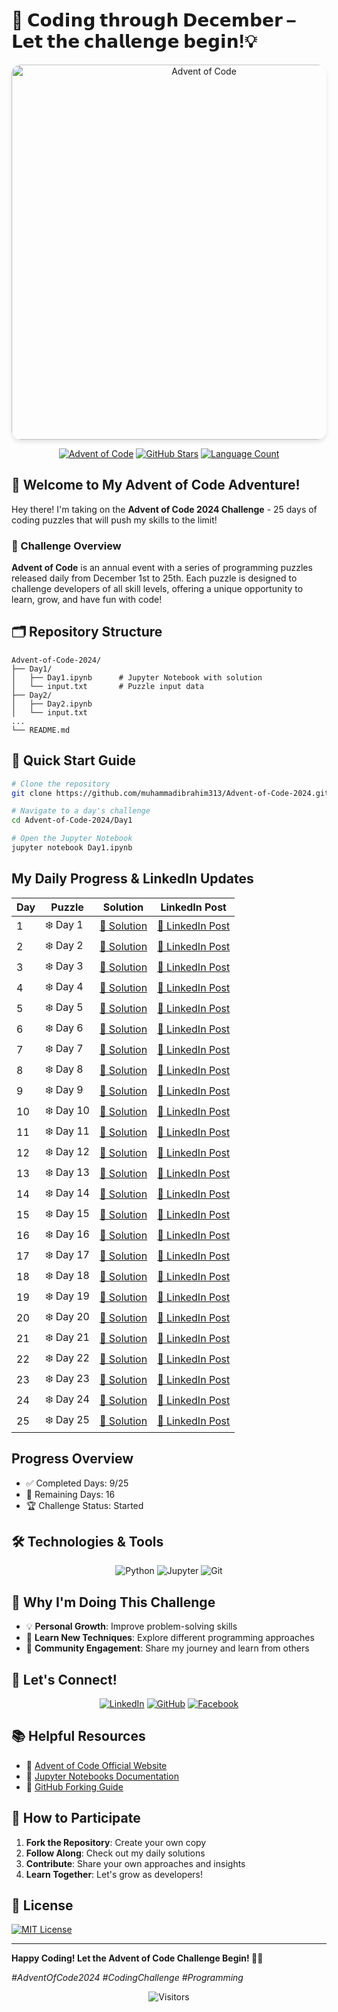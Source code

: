 # 🎄 **𝗖𝗼𝗱𝗶𝗻𝗴 𝘁𝗵𝗿𝗼𝘂𝗴𝗵 𝗗𝗲𝗰𝗲𝗺𝗯𝗲𝗿 – 𝗟𝗲𝘁 𝘁𝗵𝗲 𝗰𝗵𝗮𝗹𝗹𝗲𝗻𝗴𝗲 𝗯𝗲𝗴𝗶𝗻!💡** 
<div align="center">
  <img src="https://wp.technologyreview.com/wp-content/uploads/2021/12/aoc-santa-hat.gif?w=1177" alt="Advent of Code" width="600" style="max-width: 100%; height: auto; border-radius: 15px; box-shadow: 0 4px 6px rgba(0,0,0,0.1);">

  [![Advent of Code](https://img.shields.io/badge/Advent%20of%20Code-2024-brightgreen?style=for-the-badge&logo=advent-of-code&logoColor=white)](https://adventofcode.com/)
  [![GitHub Stars](https://img.shields.io/github/stars/muhammadibrahim313/Advent-of-Code-2024?style=for-the-badge&logo=github&color=yellow)](https://github.com/muhammadibrahim313/Advent-of-Code-2024/stargazers)
  [![Language Count](https://img.shields.io/github/languages/count/muhammadibrahim313/Advent-of-Code-2024?style=for-the-badge&color=orange)](https://github.com/muhammadibrahim313/Advent-of-Code-2024)
</div>

## 🌟 Welcome to My Advent of Code Adventure! 

Hey there! I'm taking on the **Advent of Code 2024 Challenge** - 25 days of coding puzzles that will push my skills to the limit! 

### 📅 Challenge Overview

**Advent of Code** is an annual event with a series of programming puzzles released daily from December 1st to 25th. Each puzzle is designed to challenge developers of all skill levels, offering a unique opportunity to learn, grow, and have fun with code!

## 🗂️ Repository Structure

```
Advent-of-Code-2024/
├── Day1/
│   ├── Day1.ipynb      # Jupyter Notebook with solution
│   └── input.txt       # Puzzle input data
├── Day2/
│   ├── Day2.ipynb
│   └── input.txt
...
└── README.md
```

## 🚀 Quick Start Guide

```bash
# Clone the repository
git clone https://github.com/muhammadibrahim313/Advent-of-Code-2024.git

# Navigate to a day's challenge
cd Advent-of-Code-2024/Day1

# Open the Jupyter Notebook
jupyter notebook Day1.ipynb
```



## My Daily Progress & LinkedIn Updates

| Day | Puzzle | Solution | LinkedIn Post |
|-----|--------|----------|---------------|
| 1   | ❄️ Day 1 | [📝 Solution](https://github.com/muhammadibrahim313/Advent-of-Code-2024/tree/main/DAY%201) | [🔗 LinkedIn Post](https://www.linkedin.com/feed/update/urn:li:activity:7268937345796620288/) |
| 2   | ❄️ Day 2 | [📝 Solution](https://github.com/muhammadibrahim313/Advent-of-Code-2024/tree/main/DAY%202) | [🔗 LinkedIn Post](https://www.linkedin.com/posts/ibrahimqasmi313_adventofcode-day2-codingchallenge-activity-7269254031460478977-Mu8Y?utm_source=share&utm_medium=member_desktop) |
| 3   | ❄️ Day 3 | [📝 Solution](https://github.com/muhammadibrahim313/Advent-of-Code-2024/tree/main/DAY%203) | [🔗 LinkedIn Post](https://www.linkedin.com/posts/ibrahimqasmi313_adventofcode-day3-codingchallenge-activity-7269580895940984832-p6V4?utm_source=share&utm_medium=member_desktop) |
| 4   | ❄️ Day 4 | [📝 Solution](https://github.com/muhammadibrahim313/Advent-of-Code-2024/tree/main/DAY%204) | [🔗 LinkedIn Post](https://www.linkedin.com/posts/ibrahimqasmi313_adventofcode-day4-codingchallenge-activity-7269949501883248640-Zmz6?utm_source=share&utm_medium=member_desktop) |
| 5   | ❄️ Day 5 | [📝 Solution](https://github.com/muhammadibrahim313/Advent-of-Code-2024/tree/main/DAY%205) | [🔗 LinkedIn Post](https://www.linkedin.com/posts/ibrahimqasmi313_adventofcode-day5-codingchallenge-activity-7270308441674428416-w51G?utm_source=share&utm_medium=member_desktop) |
| 6   | ❄️ Day 6 | [📝 Solution](https://github.com/muhammadibrahim313/Advent-of-Code-2024/tree/main/DAY%206) | [🔗 LinkedIn Post](https://shorturl.at/bCxbB) |
| 7   | ❄️ Day 7 | [📝 Solution](https://github.com/muhammadibrahim313/Advent-of-Code-2024/tree/main/DAY%207) | [🔗 LinkedIn Post](https://www.linkedin.com/posts/ibrahimqasmi313_codingchallenge-problemsolving-logicpuzzles-activity-7271096594475708416-lLl7?utm_source=share&utm_medium=member_desktop) |
| 8   | ❄️ Day 8 | [📝 Solution](https://github.com/muhammadibrahim313/Advent-of-Code-2024/tree/main/DAY%208) | [🔗 LinkedIn Post](#) |
| 9   | ❄️ Day 9 | [📝 Solution](https://github.com/muhammadibrahim313/Advent-of-Code-2024/tree/main/DAY%209) | [🔗 LinkedIn Post](https://www.linkedin.com/posts/ibrahimqasmi313_adventofcode-day8-codingchallenge-activity-7271395627610095619-6bZZ?utm_source=share&utm_medium=member_desktop) |
| 10  | ❄️ Day 10 | [📝 Solution](Day10/) | [🔗 LinkedIn Post]() |
| 11  | ❄️ Day 11 | [📝 Solution](Day11/) | [🔗 LinkedIn Post](#) |
| 12  | ❄️ Day 12 | [📝 Solution](Day12/) | [🔗 LinkedIn Post](#) |
| 13  | ❄️ Day 13 | [📝 Solution](Day13/) | [🔗 LinkedIn Post](#) |
| 14  | ❄️ Day 14 | [📝 Solution](Day14/) | [🔗 LinkedIn Post](#) |
| 15  | ❄️ Day 15 | [📝 Solution](Day15/) | [🔗 LinkedIn Post](#) |
| 16  | ❄️ Day 16 | [📝 Solution](Day16/) | [🔗 LinkedIn Post](#) |
| 17  | ❄️ Day 17 | [📝 Solution](Day17/) | [🔗 LinkedIn Post](#) |
| 18  | ❄️ Day 18 | [📝 Solution](Day18/) | [🔗 LinkedIn Post](#) |
| 19  | ❄️ Day 19 | [📝 Solution](Day19/) | [🔗 LinkedIn Post](#) |
| 20  | ❄️ Day 20 | [📝 Solution](Day20/) | [🔗 LinkedIn Post](#) |
| 21  | ❄️ Day 21 | [📝 Solution](Day21/) | [🔗 LinkedIn Post](#) |
| 22  | ❄️ Day 22 | [📝 Solution](Day22/) | [🔗 LinkedIn Post](#) |
| 23  | ❄️ Day 23 | [📝 Solution](Day23/) | [🔗 LinkedIn Post](#) |
| 24  | ❄️ Day 24 | [📝 Solution](Day24/) | [🔗 LinkedIn Post](#) |
| 25  | ❄️ Day 25 | [📝 Solution](Day25/) | [🔗 LinkedIn Post](#) |

## Progress Overview

- ✅ Completed Days: 9/25
- 🧊 Remaining Days: 16
- 🏆 Challenge Status: Started



## 🛠️ Technologies & Tools

<div align="center">
  
![Python](https://img.shields.io/badge/-Python-3776AB?style=for-the-badge&logo=python&logoColor=white)
![Jupyter](https://img.shields.io/badge/-Jupyter-F37626?style=for-the-badge&logo=jupyter&logoColor=white)
![Git](https://img.shields.io/badge/-Git-F05032?style=for-the-badge&logo=git&logoColor=white)
</div>

## 🌟 Why I'm Doing This Challenge

- 💡 **Personal Growth**: Improve problem-solving skills
- 🧠 **Learn New Techniques**: Explore different programming approaches
- 🤝 **Community Engagement**: Share my journey and learn from others

## 🔗 Let's Connect!

<div align="center">

[![LinkedIn](https://img.shields.io/badge/LinkedIn-blue?style=for-the-badge&logo=linkedin)](https://www.linkedin.com/in/ibrahimqasmi313/)
[![GitHub](https://img.shields.io/badge/GitHub-black?style=for-the-badge&logo=github)](https://github.com/muhammadibrahim313)
[![Facebook](https://img.shields.io/badge/Facebook-blue?style=for-the-badge&logo=facebook)](https://www.facebook.com/profile.php?id=61560872765839)
</div>

## 📚 Helpful Resources

- 🎄 [Advent of Code Official Website](https://adventofcode.com/)
- 📘 [Jupyter Notebooks Documentation](https://jupyter.org/documentation)
- 🍴 [GitHub Forking Guide](https://docs.github.com/en/get-started/quickstart/fork-a-repo)

## 🤝 How to Participate

1. **Fork the Repository**: Create your own copy
2. **Follow Along**: Check out my daily solutions
3. **Contribute**: Share your own approaches and insights
4. **Learn Together**: Let's grow as developers!

## 📜 License

[![MIT License](https://img.shields.io/badge/License-MIT-green.svg)](LICENSE)

---

**Happy Coding! Let the Advent of Code Challenge Begin! 🚀🎄**

*#AdventOfCode2024 #CodingChallenge #Programming*

<div align="center">
  <img src="https://visitor-badge.laobi.icu/badge?page_id=muhammadibrahim313.Advent-of-Code-2024" alt="Visitors">
</div>
